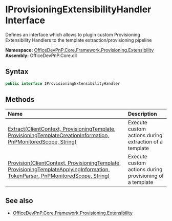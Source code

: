# IProvisioningExtensibilityHandler Interface  
 Defines an interface which allows to plugin custom Provisioning Extensibility Handlers to the template extraction/provisioning pipeline   

**Namespace:** [OfficeDevPnP.Core.Framework.Provisioning.Extensibility](OfficeDevPnP.Core.Framework.Provisioning.Extensibility.md)  
**Assembly:** OfficeDevPnP.Core.dll  
## Syntax
```C#
public interface IProvisioningExtensibilityHandler
```
## Methods
|**Name**|**Description**|
|:-----|:-----|
| [Extract(ClientContext, ProvisioningTemplate, ProvisioningTemplateCreationInformation, PnPMonitoredScope, String)](OfficeDevPnP.Core.Framework.Provisioning.Extensibility.IProvisioningExtensibilityHandler.4043f5b7.md) | Execute custom actions during extraction of a template
| [Provision(ClientContext, ProvisioningTemplate, ProvisioningTemplateApplyingInformation, TokenParser, PnPMonitoredScope, String)](OfficeDevPnP.Core.Framework.Provisioning.Extensibility.IProvisioningExtensibilityHandler.f0ca926.md) | Execute custom actions during provisioning of a template
## See also
- [OfficeDevPnP.Core.Framework.Provisioning.Extensibility](OfficeDevPnP.Core.Framework.Provisioning.Extensibility.md)
